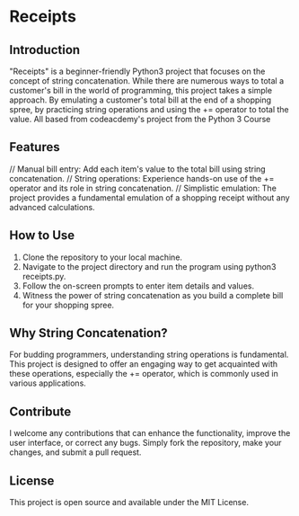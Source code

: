 # Receipts

## Introduction 
"Receipts" is a beginner-friendly Python3 project that focuses on the concept of string concatenation. While there are numerous ways to total a customer's bill in the world of programming, this project takes a simple approach. By emulating a customer's total bill at the end of a shopping spree, by practicing string operations and using the += operator to total the value. All based from codeacdemy's project from the Python 3 Course

## Features 
// Manual bill entry: Add each item's value to the total bill using string concatenation.
// String operations: Experience hands-on use of the += operator and its role in string concatenation.
// Simplistic emulation: The project provides a fundamental emulation of a shopping receipt without any advanced calculations.

## How to Use
1. Clone the repository to your local machine.
2. Navigate to the project directory and run the program using python3 receipts.py.
3. Follow the on-screen prompts to enter item details and values.
4. Witness the power of string concatenation as you build a complete bill for your shopping spree.

## Why String Concatenation? 
For budding programmers, understanding string operations is fundamental. This project is designed to offer an engaging way to get acquainted with these operations, especially the += operator, which is commonly used in various applications.

## Contribute
I welcome any contributions that can enhance the functionality, improve the user interface, or correct any bugs. Simply fork the repository, make your changes, and submit a pull request.

## License
This project is open source and available under the MIT License.
